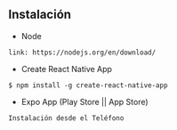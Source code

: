 ## Instalación
  * Node
  ```
  link: https://nodejs.org/en/download/
  ```
  * Create React Native App
  ```
  $ npm install -g create-react-native-app
  ```
  * Expo App (Play Store || App Store)
  ```
  Instalación desde el Teléfono
  ```
